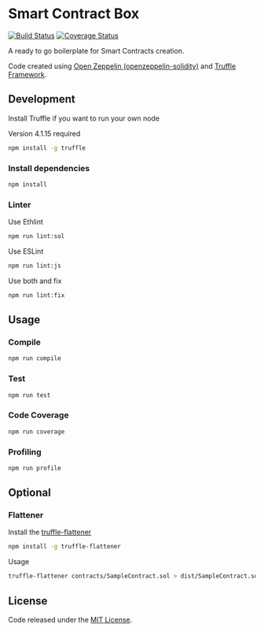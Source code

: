 # Smart Contract Box

[![Build Status](https://travis-ci.org/bc1tech/smart-contract-box.svg?branch=master)](https://travis-ci.org/bc1tech/smart-contract-box) 
[![Coverage Status](https://coveralls.io/repos/github/bc1tech/smart-contract-box/badge.svg)](https://coveralls.io/github/bc1tech/smart-contract-box)


A ready to go boilerplate for Smart Contracts creation.

Code created using [Open Zeppelin (openzeppelin-solidity)](https://github.com/OpenZeppelin/openzeppelin-solidity) and [Truffle Framework](https://github.com/trufflesuite/truffle).

## Development

Install Truffle if you want to run your own node

Version 4.1.15 required

```bash
npm install -g truffle
```

### Install dependencies

```bash
npm install
```

### Linter

Use Ethlint

```bash
npm run lint:sol
```

Use ESLint

```bash
npm run lint:js
```

Use both and fix

```bash
npm run lint:fix
```

## Usage
 
### Compile

```bash
npm run compile
```

### Test 

```bash
npm run test 
```

### Code Coverage

```bash
npm run coverage
```

### Profiling

```bash
npm run profile
```

## Optional

### Flattener

Install the [truffle-flattener](https://github.com/alcuadrado/truffle-flattener)

```bash
npm install -g truffle-flattener
```

Usage 

```bash
truffle-flattener contracts/SampleContract.sol > dist/SampleContract.sol
```

## License

Code released under the [MIT License](https://github.com/bc1tech/solidity-starter-kit/blob/master/LICENSE).
